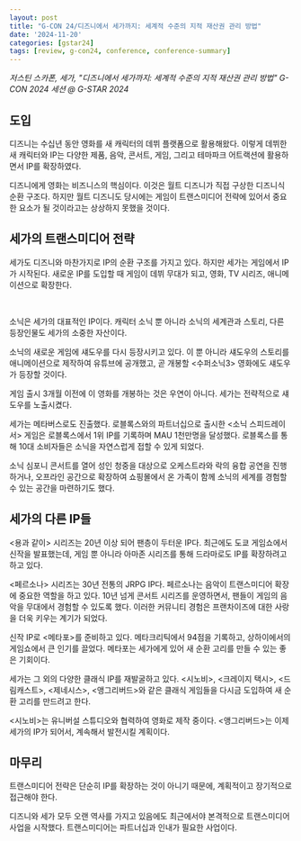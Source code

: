 ```yaml
---
layout: post
title: "G-CON 24/디즈니에서 세가까지: 세계적 수준의 지적 재산권 관리 방법"
date: '2024-11-20'
categories: [gstar24]
tags: [review, g-con24, conference, conference-summary]
---
```


_저스틴 스카폰, 세가, "디즈니에서 세가까지: 세계적 수준의 지적 재산권 관리 방법" G-CON 2024 세션 @ G-STAR 2024_

## 도입

디즈니는 수십년 동안 영화를 새 캐릭터의 데뷔 플랫폼으로 활용해왔다. 이렇게 데뷔한 새 캐릭터와 IP는 다양한 제품, 음악, 콘서트, 게임, 그리고 테마파크 어트랙션에 활용하면서 IP를 확장하였다.

디즈니에게 영화는 비즈니스의 핵심이다. 이것은 월트 디즈니가 직접 구상한 디즈니식 순환 구조다. 하지만 월트 디즈니도 당시에는 게임이 트랜스미디어 전략에 있어서 중요한 요소가 될 것이라고는 상상하지 못했을 것이다.

## 세가의 트랜스미디어 전략

세가도 디즈니와 마찬가지로 IP의 순환 구조를 가지고 있다. 하지만 세가는 게임에서 IP가 시작된다. 새로운 IP를 도입할 때 게임이 데뷔 무대가 되고, 영화, TV 시리즈, 애니메이션으로 확장한다.

<br />

소닉은 세가의 대표적인 IP이다. 캐릭터 소닉 뿐 아니라 소닉의 세계관과 스토리, 다른 등장인물도 세가의 소중한 자산이다.

소닉의 새로운 게임에 섀도우를 다시 등장시키고 있다. 이 뿐 아니라 섀도우의 스토리를 애니메이션으로 제작하여 유튜브에 공개했고, 곧 개봉할 <수퍼소닉3> 영화에도 섀도우가 등장할 것이다.  

게임 출시 3개월 이전에 이 영화를 개봉하는 것은 우연이 아니다. 세가는 전략적으로 섀도우를 노출시켰다.

세가는 메타버스로도 진출했다. 로블록스와의 파트너십으로 출시한 <소닉 스피드레이서> 게임은 로블록스에서 1위 IP를 기록하며 MAU 1천만명을 달성했다. 로블록스를 통해 10대 소비자들은 소닉을 자연스럽게 접할 수 있게 되었다.

소닉 심포니 콘서트를 열어 성인 청중을 대상으로 오케스트라와 락의 융합 공연을 진행하거나, 오프라인 공간으로 확장하여 쇼핑몰에서 온 가족이 함께 소닉의 세계를 경험할 수 있는 공간을 마련하기도 했다.

## 세가의 다른 IP들

<용과 같이> 시리즈는 20년 이상 되어 팬층이 두터운 IP다. 최근에도 도쿄 게임쇼에서 신작을 발표했는데, 게임 뿐 아니라 아마존 시리즈를 통해 드라마로도 IP를 확장하려고 하고 있다.

<페르소나> 시리즈는 30년 전통의 JRPG IP다. 페르소나는 음악이 트랜스미디어 확장에 중요한 역할을 하고 있다. 10년 넘게 콘서트 시리즈를 운영하면서, 팬들이 게임의 음악을 무대에서 경험할 수 있도록 했다. 이러한 커뮤니티 경험은 프랜차이즈에 대한 사랑을 더욱 키우는 계기가 되었다.

신작 IP로 <메타포>를 준비하고 있다. 메타크리틱에서 94점을 기록하고, 상하이에서의 게임쇼에서 큰 인기를 끌었다. 메타포는 세가에게 있어 새 순환 고리를 만들 수 있는 좋은 기회이다.

세가는 그 외의 다양한 클래식 IP를 재발굴하고 있다. <시노비>, <크레이지 택시>, <드림캐스트>, <제네시스>, <앵그리버드>와 같은 클래식 게임들을 다시금 도입하여 새 순환 고리를 만드려고 한다.

<시노비>는 유니버설 스튜디오와 협력하여 영화로 제작 중이다. <앵그리버드>는 이제 세가의 IP가 되어서, 계속해서 발전시킬 계획이다. 

## 마무리

트랜스미디어 전략은 단순히 IP를 확장하는 것이 아니기 때문에, 계획적이고 장기적으로 접근해야 한다.

디즈니와 세가 모두 오랜 역사를 가지고 있음에도 최근에서야 본격적으로 트랜스미디어 사업을 시작했다. 트랜스미디어는 파트너십과 인내가 필요한 사업이다.
